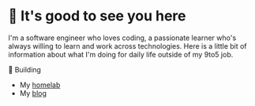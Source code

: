 # 👋 It's good to see you here
I'm a software engineer who loves coding, a passionate learner who's always willing to learn and work across technologies.
Here is a little bit of information about what I'm doing for daily life outside of my 9to5 job.

👷 Building
- My [homelab](https://github.com/0x46656C6978/homelab)
- My [blog](https://iamfelix.dev)
